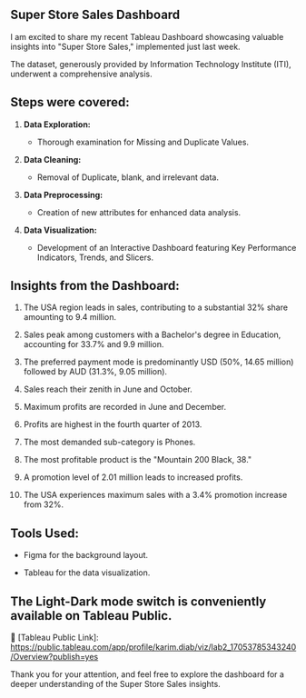 ## Super Store Sales Dashboard

I am excited to share my recent Tableau Dashboard showcasing valuable insights into "Super Store Sales," implemented just last week.

The dataset, generously provided by Information Technology Institute (ITI), underwent a comprehensive analysis.


## Steps were covered:

1. **Data Exploration:**
   - Thorough examination for Missing and Duplicate Values.

2. **Data Cleaning:**
   - Removal of Duplicate, blank, and irrelevant data.

3. **Data Preprocessing:**
   - Creation of new attributes for enhanced data analysis.

4. **Data Visualization:**
   - Development of an Interactive Dashboard featuring Key Performance Indicators, Trends, and Slicers.


## Insights from the Dashboard: 

1. The USA region leads in sales, contributing to a substantial 32% share amounting to 9.4 million.

2. Sales peak among customers with a Bachelor's degree in Education, accounting for 33.7% and 9.9 million.

3. The preferred payment mode is predominantly USD (50%, 14.65 million) followed by AUD (31.3%, 9.05 million).

4. Sales reach their zenith in June and October.

5. Maximum profits are recorded in June and December.

6. Profits are highest in the fourth quarter of 2013.

7. The most demanded sub-category is Phones.

8. The most profitable product is the "Mountain 200 Black, 38."

9. A promotion level of 2.01 million leads to increased profits.

10. The USA experiences maximum sales with a 3.4% promotion increase from 32%.


## Tools Used:

- Figma for the background layout.

- Tableau for the data visualization.



## The Light-Dark mode switch is conveniently available on Tableau Public.

🔗 [Tableau Public Link]: https://public.tableau.com/app/profile/karim.diab/viz/lab2_17053785343240/Overview?publish=yes

Thank you for your attention, and feel free to explore the dashboard for a deeper understanding of the Super Store Sales insights.
